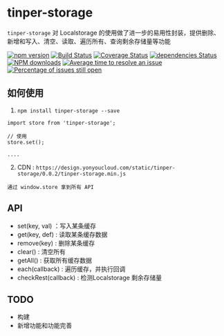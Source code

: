 # tinper-storage

`tinper-storage` 对 Localstorage 的使用做了进一步的易用性封装，提供删除、新增和写入、清空、读取、遍历所有、查询剩余存储量等功能




[![npm version](https://img.shields.io/npm/v/tinper-storage.svg)](https://www.npmjs.com/package/tinper-storage)
[![Build Status](https://img.shields.io/travis/iuap-design/tinper-storage/master.svg)](https://travis-ci.org/iuap-design/tinper-storage)
[![Coverage Status](https://coveralls.io/repos/github/iuap-design/tinper-storage/badge.svg?branch=master)](https://coveralls.io/github/iuap-design/tinper-storage?branch=master)
[![dependencies Status](https://david-dm.org/iuap-design/tinper-storage/status.svg)](https://david-dm.org/iuap-design/tinper-storage)
[![NPM downloads](http://img.shields.io/npm/dm/tinper-storage.svg?style=flat)](https://npmjs.org/package/tinper-storage)
[![Average time to resolve an issue](http://isitmaintained.com/badge/resolution/iuap-design/tinper-storage.svg)](http://isitmaintained.com/project/iuap-design/tinper-storage "Average time to resolve an issue")
[![Percentage of issues still open](http://isitmaintained.com/badge/open/iuap-design/tinper-storage.svg)](http://isitmaintained.com/project/iuap-design/tinper-storage "Percentage of issues still open")

## 如何使用

1. `npm install tinper-storage --save`
```
import store from 'tinper-storage';

// 使用
store.set();

....
```

2. CDN : `https://design.yonyoucloud.com/static/tinper-storage/0.0.2/tinper-storage.min.js`

```
通过 window.store 拿到所有 API
```


## API

- set(key, val) ：写入某条缓存
- get(key, def) : 读取某条缓存数据
- remove(key) : 删除某条缓存
- clear() : 清空所有
- getAll() : 获取所有缓存数据
- each(callback) : 遍历缓存，并执行回调
- checkRest(callback) : 检测Localstorage 剩余存储量

## TODO

- 构建
- 新增功能和功能完善